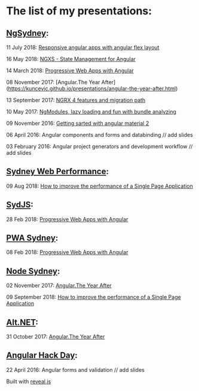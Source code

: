 # The list of my presentations:

## [NgSydney](https://www.meetup.com/ng-sydney):

11 July 2018: [Responsive angular apps with angular flex layout](https://kuncevic.github.io/presentations/responsive-angular-apps-with-angular-flex-layout.html)

16 May 2018: [NGXS - State Management for Angular](https://kuncevic.github.io/presentations/ngxs-state-management-for-angular.html)

14 March 2018: [Progressive Web Apps with Angular](https://kuncevic.github.io/presentations/progressive-web-apps-with-angular.html)

08 November 2017: [Angular.The Year After]
(https://kuncevic.github.io/presentations/angular-the-year-after.html)

13 September 2017: [NGRX 4 features and migration path](https://kuncevic.github.io/presentations/ngrx-4-features-and-migration-path.html)

10 May 2017: [NgModules, lazy loading and fun with bundle analyzing](https://kuncevic.github.io/presentations/ng-modules-lazy-loading-and-fun-with-bundle-analyzing.html)

09 November 2016: [Getting sarted with angular material 2](https://kuncevic.github.io/presentations/getting-sarted-with-angular-material-2.html)

06 April 2016: Angular components and forms and databinding	// add slides

03 February 2016: Angular project generators and development workflow // add slides

## [Sydney Web Performance](https://www.meetup.com/Sydney-Web-Performance/):

09 Aug 2018: [How to improve the performance of a Single Page Application](https://kuncevic.github.io/presentations/how-to-improve-the-performance-of-a-single-page-application.html)

## [SydJS](https://www.meetup.com/SydJS-Classic):

28 Feb 2018: [Progressive Web Apps with Angular](https://kuncevic.github.io/presentations/progressive-web-apps-with-angular.html)

## [PWA Sydney](https://www.meetup.com/Sydney-Progressive-Web-Apps-SydPWA/):

08 Feb 2018: [Progressive Web Apps with Angular](https://kuncevic.github.io/presentations/progressive-web-apps-with-angular.html)

## [Node Sydney](https://www.meetup.com/node-sydney):

02 November 2017: [Angular.The Year After](https://kuncevic.github.io/presentations/angular-the-year-after.html)

09 September 2018: [How to improve the performance of a Single Page Application](https://kuncevic.github.io/presentations/how-to-improve-the-performance-of-a-single-page-application.html)

## [Alt.NET](https://www.meetup.com/Sydney-Alt-Net):

31 October 2017: [Angular.The Year After](https://kuncevic.github.io/presentations/angular-the-year-after.html)

## [Angular Hack Day](http://angularhackday.com):

22 April 2016: Angular forms and validation // add slides

Built with [reveal.js](https://github.com/hakimel/reveal.js)
